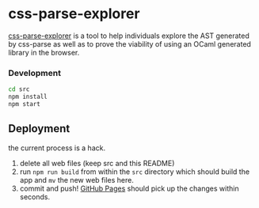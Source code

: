 # css-parse-explorer

[css-parse-explorer](https://samouri.github.io/ocaml-css/) is a tool to help individuals explore the AST generated by css-parse as well as to prove the viability of using an OCaml generated library in the browser.

### Development

```bash
cd src
npm install
npm start
```

## Deployment

the current process is a hack. 

1. delete all web files (keep src and this README)
2. run `npm run build` from within the `src` directory which should build the app and `mv` the new web files here.
3. commit and push! [GitHub Pages](https://pages.github.com/) should pick up the changes within seconds.